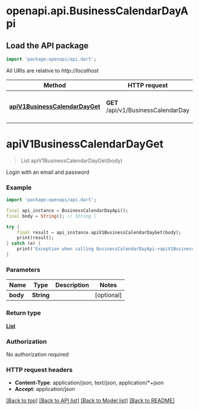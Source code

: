 # openapi.api.BusinessCalendarDayApi

## Load the API package
```dart
import 'package:openapi/api.dart';
```

All URIs are relative to *http://localhost*

Method | HTTP request | Description
------------- | ------------- | -------------
[**apiV1BusinessCalendarDayGet**](BusinessCalendarDayApi.md#apiv1businesscalendardayget) | **GET** /api/v1/BusinessCalendarDay | Login with an email and password


# **apiV1BusinessCalendarDayGet**
> List<BusinessCalendarDay> apiV1BusinessCalendarDayGet(body)

Login with an email and password

### Example
```dart
import 'package:openapi/api.dart';

final api_instance = BusinessCalendarDayApi();
final body = String(); // String | 

try {
    final result = api_instance.apiV1BusinessCalendarDayGet(body);
    print(result);
} catch (e) {
    print('Exception when calling BusinessCalendarDayApi->apiV1BusinessCalendarDayGet: $e\n');
}
```

### Parameters

Name | Type | Description  | Notes
------------- | ------------- | ------------- | -------------
 **body** | **String**|  | [optional] 

### Return type

[**List<BusinessCalendarDay>**](BusinessCalendarDay.md)

### Authorization

No authorization required

### HTTP request headers

 - **Content-Type**: application/json, text/json, application/*+json
 - **Accept**: application/json

[[Back to top]](#) [[Back to API list]](../README.md#documentation-for-api-endpoints) [[Back to Model list]](../README.md#documentation-for-models) [[Back to README]](../README.md)

